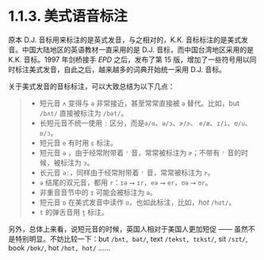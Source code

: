 # 1.1.3. 美式语音标注

原本 D.J. 音标用来标注的是英式发音，与之相对的，K.K. 音标标注的是美式发音。中国大陆地区的英语教材一直采用的是 D.J. 音标，而中国台湾地区采用的是 K.K. 音标。1997 年剑桥接手 *EPD* 之后，发布了第 15 版，增加了一些符号用以同时标注美式发音，自此之后，越来越多的词典开始统一采用 D.J. 音标。

关于美式发音的音标标注，可以大致总结为以下几点：

> * 短元音 `ʌ` 变得与 `ə` 非常接近，甚至常常直接被 `ə` 替代。比如，but `/bʌt/` 直接被标注为 `/bət/`。
> * 长短元音不统一使用 `ː` 区分，而是`ə/ɑ`、`ə/ɜ`、`ɚ/ɝ`、 `e/æ`、`ɪ/i`、`ʊ/u`、`ɒ/ɔ`。
> * 短元音 `e` 有时用 `ɛ` 标注。
> * 短元音 `ə` ，由于经常附带着 `ʳ` 音，常常被标注为 `ɚ`；不带有 `ʳ` 音的时候，被标注为 `ɜ`。
> * 长元音 `əː`，同样由于经常附带着 `ʳ` 音，常常被标注为 `ɝ`。
> * `ə` 结尾的双元音，都用 `r`：`ɪə` ⭢ `ɪr`，`eə` ⭢ `er`，`ʊə` ⭢ `ʊr`。
> * 非重音音节中的 `ɪ` 可能会被标注为 `ə`。
> * 短元音 `ɒ` 在美式发音中读作 `ɑ`，也如此标注，比如，*hot* `/hɑt/`。
> * `t` 的弹舌音用 `t̬` 标注。

另外，总体上来看，说短元音的时候，英国人相对于美国人更加短促 —— 虽然不是特别明显。不妨比较一下：but `/bʌt, bət/`<span class="speak-word-inline" data-audio-uk="/audios/but-uk.mp3"></span><span class="speak-word-inline" data-audio-us="/audios/but-us.mp3"></span>,  text `/tekst, tɛkst/`<span class="speak-word-inline" data-audio-uk="/audios/text-uk.mp3"></span><span class="speak-word-inline" data-audio-us="/audios/text-us.mp3"></span>, sit `/sɪt/`<span class="speak-word-inline" data-audio-uk="/audios/sit-uk.mp3"></span><span class="speak-word-inline" data-audio-us="/audios/sit-us.mp3"></span>, book `/bʊk/`<span class="speak-word-inline" data-audio-uk="/audios/book-uk.mp3"></span><span class="speak-word-inline" data-audio-us="/audios/book-us.mp3"></span>, hot `/hɒt, hɑt/`<span class="speak-word-inline" data-audio-uk="/audios/hot-uk.mp3"></span><span class="speak-word-inline" data-audio-us="/audios/hot-us.mp3"></span> ……